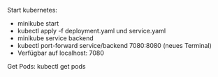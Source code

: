 Start kubernetes:

- minikube start
- kubectl apply -f deployment.yaml und service.yaml
- minikube service backend
- kubectl port-forward service/backend 7080:8080 (neues Terminal)
- Verfügbar auf localhost: 7080

Get Pods: kubectl get pods
